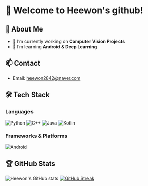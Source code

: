 

<!--
**heewon411/heewon411** is a ✨ _special_ ✨ repository because its `README.md` (this file) appears on your GitHub profile.

Here are some ideas to get you started:

- 🔭 I’m currently working on ...
- 🌱 I’m currently learning ...
- 👯 I’m looking to collaborate on ...
- 🤔 I’m looking for help with ...
- 💬 Ask me about ...
- 📫 How to reach me: ...
- 😄 Pronouns: ...
- ⚡ Fun fact: ...
-->
# 👋 Welcome to Heewon's github!

## 🌟 About Me
- 🔭 I’m currently working on **Computer Vision Projects**
- 🌱 I’m learning **Android & Deep Learning**

## 📫 Contact
- Email: heewon2842@naver.com
  

## 🛠 Tech Stack

### Languages
![Python](https://img.shields.io/badge/Python-3776AB?style=for-the-badge&logo=python&logoColor=white)
![C++](https://img.shields.io/badge/C++-00599C?style=for-the-badge&logo=c%2B%2B&logoColor=white)
![Java](https://img.shields.io/badge/Java-007396?style=for-the-badge&logo=java&logoColor=white)
![Kotlin](https://img.shields.io/badge/Kotlin-0095D5?style=for-the-badge&logo=kotlin&logoColor=white)

### Frameworks & Platforms
![Android](https://img.shields.io/badge/Android-3DDC84?style=for-the-badge&logo=android&logoColor=white)


## 🏆 GitHub Stats
![Heewon's GitHub stats](https://github-readme-stats.vercel.app/api?username=heewon411&show_icons=true&theme=radical)
[![GitHub Streak](https://streak-stats.demolab.com?user=heewon411&theme=radical)](https://git.io/streak-stats)
